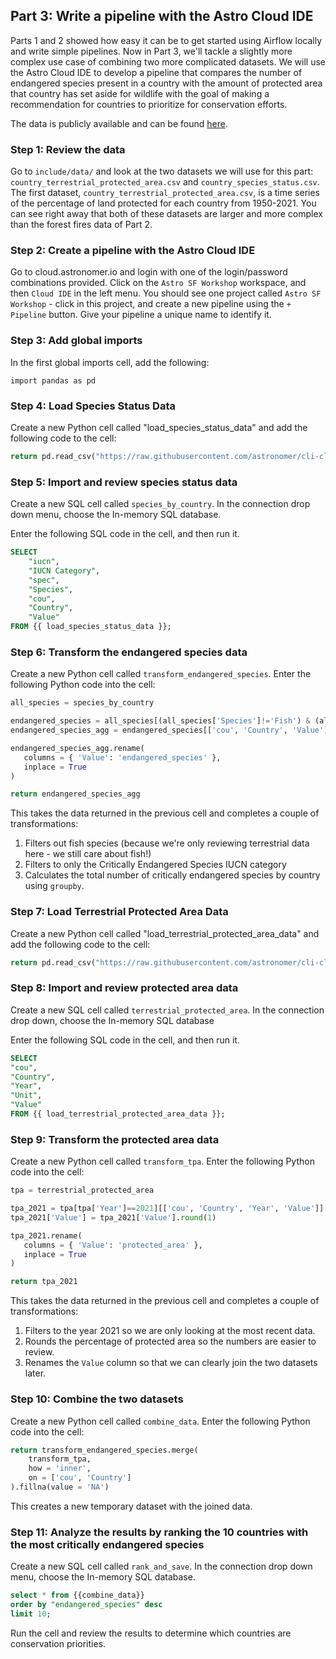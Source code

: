 ## Part 3: Write a pipeline with the Astro Cloud IDE

Parts 1 and 2 showed how easy it can be to get started using Airflow locally and write simple pipelines. Now in Part 3, we'll tackle a slightly more complex use case of combining two more complicated datasets. We will use the Astro Cloud IDE to develop a pipeline that compares the number of endangered species present in a country with the amount of protected area that country has set aside for wildlife with the goal of making a recommendation for countries to prioritize for conservation efforts.

The data is publicly available and can be found [here](https://www.kaggle.com/datasets/sarthakvajpayee/global-species-extinction).

### Step 1: Review the data

Go to `include/data/` and look at the two datasets we will use for this part: `country_terrestrial_protected_area.csv` and `country_species_status.csv`. The first dataset, `country_terrestrial_protected_area.csv`, is a time series of the percentage of land protected for each country from 1950-2021. You can see right away that both of these datasets are larger and more complex than the forest fires data of Part 2.

### Step 2: Create a pipeline with the Astro Cloud IDE

Go to cloud.astronomer.io and login with one of the login/password combinations provided. Click on the `Astro SF Workshop` workspace, and then `Cloud IDE` in the left menu. You should see one project called `Astro SF Workshop` - click in this project, and create a new pipeline using the `+ Pipeline` button. Give your pipeline a unique name to identify it.

### Step 3: Add global imports

In the first global imports cell, add the following:

`import pandas as pd`


### Step 4: Load Species Status Data

Create a new Python cell called "load_species_status_data" and add the following code to the cell:

```python
return pd.read_csv("https://raw.githubusercontent.com/astronomer/cli-cloud-ide-workshop/main/include/data/country_species_status_cleaned.csv", on_bad_lines='skip', nrows=20)
```

### Step 5: Import and review species status data

Create a new SQL cell called `species_by_country`. In the connection drop down menu, choose the In-memory SQL database.

Enter the following SQL code in the cell, and then run it.

```sql
SELECT 
    "iucn",
    "IUCN Category",
    "spec",
    "Species",
    "cou",
    "Country",
    "Value"
FROM {{ load_species_status_data }};
```

### Step 6: Transform the endangered species data

Create a new Python cell called `transform_endangered_species`. Enter the following Python code into the cell:

```python
all_species = species_by_country

endangered_species = all_species[(all_species['Species']!='Fish') & (all_species['IUCN Category'] == 'Number of critically endangered species')]
endangered_species_agg = endangered_species[['cou', 'Country', 'Value']].groupby(['cou', 'Country']).sum().reset_index()

endangered_species_agg.rename(
   columns = { 'Value': 'endangered_species' },
   inplace = True  
)

return endangered_species_agg
```

This takes the data returned in the previous cell and completes a couple of transformations:

1. Filters out fish species (because we're only reviewing terrestrial data here - we still care about fish!)
2. Filters to only the Critically Endangered Species IUCN category
3. Calculates the total number of critically endangered species by country using `groupby`.


### Step 7: Load Terrestrial Protected Area Data

Create a new Python cell called "load_terrestrial_protected_area_data" and add the following code to the cell:

```python
return pd.read_csv("https://raw.githubusercontent.com/astronomer/cli-cloud-ide-workshop/main/include/data/country_terrestrial_protected_area_cleaned.csv", on_bad_lines='skip', nrows=20)
```

### Step 8: Import and review protected area data

Create a new SQL cell called `terrestrial_protected_area`. In the connection drop down, choose the In-memory SQL database

Enter the following SQL code in the cell, and then run it.


```sql
SELECT
"cou",
"Country",
"Year",
"Unit",
"Value"
FROM {{ load_terrestrial_protected_area_data }};
```

### Step 9: Transform the protected area data

Create a new Python cell called `transform_tpa`. Enter the following Python code into the cell:

```python
tpa = terrestrial_protected_area

tpa_2021 = tpa[tpa['Year']==2021][['cou', 'Country', 'Year', 'Value']]
tpa_2021['Value'] = tpa_2021['Value'].round(1)

tpa_2021.rename(
   columns = { 'Value': 'protected_area' },
   inplace = True  
)

return tpa_2021
```

This takes the data returned in the previous cell and completes a couple of transformations:

1. Filters to the year 2021 so we are only looking at the most recent data.
2. Rounds the percentage of protected area so the numbers are easier to review.
3. Renames the `Value` column so that we can clearly join the two datasets later.

### Step 10: Combine the two datasets

Create a new Python cell called `combine_data`. Enter the following Python code into the cell:

```python
return transform_endangered_species.merge(
    transform_tpa,
    how = 'inner',
    on = ['cou', 'Country']
).fillna(value = 'NA')
```

This creates a new temporary dataset with the joined data.

### Step 11: Analyze the results by ranking the 10 countries with the most critically endangered species

Create a new SQL cell called `rank_and_save`. In the connection drop down menu, choose the In-memory SQL database.

```sql
select * from {{combine_data}}
order by "endangered_species" desc
limit 10;
```

Run the cell and review the results to determine which countries are conservation priorities.
